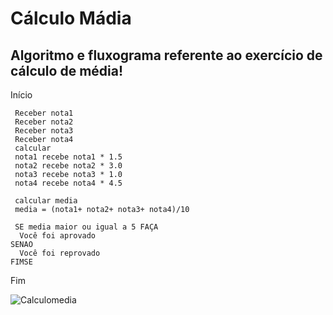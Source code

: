 # Cálculo Mádia
## Algoritmo e fluxograma referente ao exercício de cálculo de média!


Início

     Receber nota1 
     Receber nota2 
     Receber nota3
     Receber nota4
     calcular
     nota1 recebe nota1 * 1.5
     nota2 recebe nota2 * 3.0 
     nota3 recebe nota3 * 1.0
     nota4 recebe nota4 * 4.5
     
     calcular media
     media = (nota1+ nota2+ nota3+ nota4)/10
     
     SE media maior ou igual a 5 FAÇA
      Você foi aprovado
    SENAO 
      Você foi reprovado
    FIMSE
Fim

![Calculomedia](https://user-images.githubusercontent.com/104536317/166609186-b0113f04-9bfb-4103-a439-449cc250bfd8.png)

